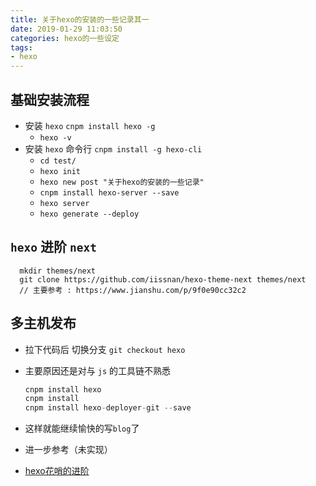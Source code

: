 ```yaml
---
title: 关于hexo的安装的一些记录其一
date: 2019-01-29 11:03:50
categories: hexo的一些设定
tags: 
- hexo
---
```


## 基础安装流程

- 安装 `hexo` `cnpm install hexo -g`
  - `hexo -v`
- 安装 `hexo` 命令行 `cnpm install -g hexo-cli`
  - `cd test/`
  - `hexo init`
  - `hexo new post "关于hexo的安装的一些记录"`
  - `cnpm install hexo-server --save`
  - `hexo server`
  - `hexo generate --deploy`

## `hexo`  进阶 `next `

```shell
  mkdir themes/next
  git clone https://github.com/iissnan/hexo-theme-next themes/next
  // 主要参考 : https://www.jianshu.com/p/9f0e90cc32c2
```

## 多主机发布

- 拉下代码后 切换分支 `git checkout hexo`
- 主要原因还是对与 `js` 的工具链不熟悉

  ```js
  cnpm install hexo
  cnpm install
  cnpm install hexo-deployer-git --save
  ```

- 这样就能继续愉快的写`blog`了
- 进一步参考（未实现）
- [hexo花哨的进阶](https://reuixiy.github.io/technology/computer/computer-aided-art/2017/06/09/hexo-next-optimization.html#fn:2)
